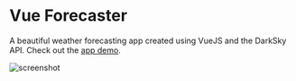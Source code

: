 # Vue Forecaster

A beautiful weather forecasting app created using VueJS and the DarkSky API.
Check out the [app demo](https://vue-forecaster.jarbun.now.sh/).

![screenshot](https://user-images.githubusercontent.com/23068820/65820019-b6d9f600-e241-11e9-881b-77a22179e28e.png)
